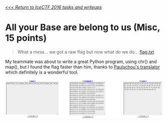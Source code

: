 _[<<< Return to IceCTF 2016 tasks and writeups](/icectf-2016)_
# All your Base are belong to us (Misc, 15 points)

>What a mess... we got a raw flag but now what do we do... [flag.txt](flag.txt)

My teammate was about to write a great Python program, using chr() and map(), but I found the flag faster than him, thanks to [Paulschou's translator](https://paulschou.com/tools/xlate/) which definitely is a wonderful tool.

![Affichage de l'image all-your-base.png](all-your-base.png)

